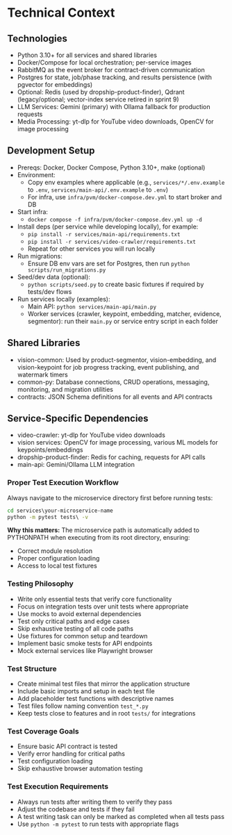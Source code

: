 # Technical Context

## Technologies
- Python 3.10+ for all services and shared libraries
- Docker/Compose for local orchestration; per-service images
- RabbitMQ as the event broker for contract-driven communication
- Postgres for state, job/phase tracking, and results persistence (with pgvector for embeddings)
- Optional: Redis (used by dropship-product-finder), Qdrant (legacy/optional; vector-index service retired in sprint 9)
- LLM Services: Gemini (primary) with Ollama fallback for production requests
- Media Processing: yt-dlp for YouTube video downloads, OpenCV for image processing

## Development Setup
- Prereqs: Docker, Docker Compose, Python 3.10+, make (optional)
- Environment:
  - Copy env examples where applicable (e.g., `services/*/.env.example` to `.env`, `services/main-api/.env.example` to `.env`)
  - For infra, use `infra/pvm/docker-compose.dev.yml` to start broker and DB
- Start infra:
  - `docker compose -f infra/pvm/docker-compose.dev.yml up -d`
- Install deps (per service while developing locally), for example:
  - `pip install -r services/main-api/requirements.txt`
  - `pip install -r services/video-crawler/requirements.txt`
  - Repeat for other services you will run locally
- Run migrations:
  - Ensure DB env vars are set for Postgres, then run `python scripts/run_migrations.py`
- Seed/dev data (optional):
  - `python scripts/seed.py` to create basic fixtures if required by tests/dev flows
- Run services locally (examples):
  - Main API: `python services/main-api/main.py`
  - Worker services (crawler, keypoint, embedding, matcher, evidence, segmentor): run their `main.py` or service entry script in each folder

## Shared Libraries
- vision-common: Used by product-segmentor, vision-embedding, and vision-keypoint for job progress tracking, event publishing, and watermark timers
- common-py: Database connections, CRUD operations, messaging, monitoring, and migration utilities
- contracts: JSON Schema definitions for all events and API contracts

## Service-Specific Dependencies
- video-crawler: yt-dlp for YouTube video downloads
- vision services: OpenCV for image processing, various ML models for keypoints/embeddings
- dropship-product-finder: Redis for caching, requests for API calls
- main-api: Gemini/Ollama LLM integration

### Proper Test Execution Workflow

Always navigate to the microservice directory first before running tests:
```cmd
cd services\your-microservice-name
python -m pytest tests\ -v
```

**Why this matters:**
The microservice path is automatically added to PYTHONPATH when executing from its root directory, ensuring:
- Correct module resolution
- Proper configuration loading
- Access to local test fixtures
### Testing Philosophy
- Write only essential tests that verify core functionality
- Focus on integration tests over unit tests where appropriate
- Use mocks to avoid external dependencies
- Test only critical paths and edge cases
- Skip exhaustive testing of all code paths
- Use fixtures for common setup and teardown
- Implement basic smoke tests for API endpoints
- Mock external services like Playwright browser

### Test Structure
- Create minimal test files that mirror the application structure
- Include basic imports and setup in each test file
- Add placeholder test functions with descriptive names
- Test files follow naming convention `test_*.py`
- Keep tests close to features and in root `tests/` for integrations

### Test Coverage Goals
- Ensure basic API contract is tested
- Verify error handling for critical paths
- Test configuration loading
- Skip exhaustive browser automation testing

### Test Execution Requirements
- Always run tests after writing them to verify they pass
- Adjust the codebase and tests if they fail
- A test writing task can only be marked as completed when all tests pass
- Use `python -m pytest` to run tests with appropriate flags